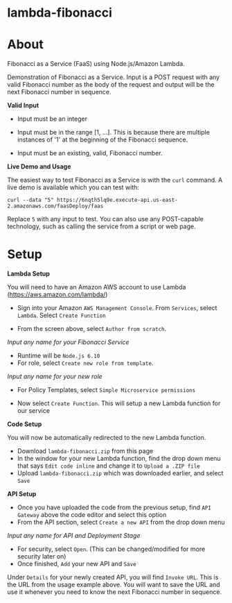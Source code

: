 # lambda-fibonacci
# About
Fibonacci as a Service (FaaS) using Node.js/Amazon Lambda.

Demonstration of Fibonacci as a Service. Input is a POST request
with any valid Fibonacci number as the body of the request and output
will be the next Fibonacci number in sequence.

**Valid Input**

* Input must be an integer

* Input must be in the range [1, ...]. This is because there are multiple
instances of '1' at the beginning of the Fibonacci sequence.

* Input must be an existing, valid, Fibonacci number.

**Live Demo and Usage**

The easiest way to test Fibonacci as a Service is with the ```curl``` command. A live demo is available which you can test with:
```
curl --data "5" https://6nqth5lq9e.execute-api.us-east-2.amazonaws.com/faasDeploy/faas
```
Replace ```5``` with any input to test. You can also use any POST-capable technology, such as calling the service from a script or web page.


# Setup


**Lambda Setup**

You will need to have an Amazon AWS account to use Lambda (https://aws.amazon.com/lambda/)

* Sign into your Amazon ```AWS Management Console```. From ```Services```, select ```Lambda```. Select ```Create Function```

* From the screen above, select ```Author from scratch```.

*Input any name for your Fibonacci Service*
* Runtime will be ```Node.js 6.10```
* For role, select ```Create new role from template```.

*Input any name for your new role*
* For Policy Templates, select ```Simple Microservice permissions```

* Now select ```Create Function```. This will setup a new Lambda function for our service

**Code Setup**

You will now be automatically redirected to the new Lambda function.

* Download ```lambda-fibonacci.zip``` from this page
* In the window for your new Lambda function, find the drop down menu that says ```Edit code inline``` and change it to ```Upload a .ZIP file```
* Upload ```lambda-fibonacci.zip``` which was downloaded earlier, and select ```Save```

**API Setup**

* Once you have uploaded the code from the previous setup, find ```API Gateway``` above the code editor and select this option
* From the API section, select ```Create a new API``` from the drop down menu

*Input any name for API and Deployment Stage*
* For security, select ```Open```. (This can be changed/modified for more security later on)
* Once finished, ```Add``` your new API and ```Save```

Under ```Details``` for your newly created API, you will find ```Invoke URL```. This is the URL from the usage example above. You will want to save the URL and use it whenever you need to know the next Fibonacci number in sequence.
